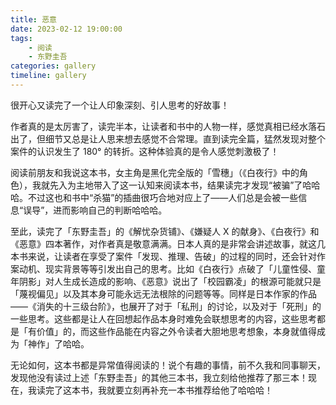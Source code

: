 ```yaml
---
title: 恶意
date: 2023-02-12 19:00:00
tags:
    - 阅读
    - 东野圭吾
categories: gallery
timeline: gallery
---
```


很开心又读完了一个让人印象深刻、引人思考的好故事！

作者真的是太厉害了，读完半本，让读者和书中的人物一样，感觉真相已经水落石出了，但细节又总是让人思来想去感觉不合常理。直到读完全篇，猛然发现对整个案件的认识发生了 180° 的转折。这种体验真的是令人感觉刺激极了！

阅读前朋友和我说这本书，女主角是黑化完全版的「雪穗」（《白夜行》中的角色），我就先入为主地带入了这一认知来阅读本书，结果读完才发现“被骗”了哈哈哈。不过这也和书中“杀猫”的插曲很巧合地对应上了——人们总是会被一些信息“误导”，进而影响自己的判断哈哈哈。

至此，读完了「东野圭吾」的《解忧杂货铺》、《嫌疑人 X 的献身》、《白夜行》和《恶意》四本著作，对作者真是敬意满满。日本人真的是非常会讲述故事，就这几本书来说，让读者在享受了案件「发现、推理、告破」的过程的同时，还会针对作案动机、现实背景等等引发出自己的思考。比如《白夜行》点破了「儿童性侵、童年阴影」对人生成长造成的影响、《恶意》说出了「校园霸凌」的根源可能就只是「蔑视偏见」以及其本身可能永远无法根除的问题等等。同样是日本作家的作品——《消失的十三级台阶》，也展开了对于「私刑」的讨论，以及对于「死刑」的一些思考。这些都是让人在回想起作品本身时难免会联想思考的内容，这些思考都是「有价值」的，而这些作品能在内容之外令读者大胆地思考想象，本身就值得成为「神作」了哈哈。

无论如何，这本书都是异常值得阅读的！说个有趣的事情，前不久我和同事聊天，发现他没有读过上述「东野圭吾」的其他三本书，我立刻给他推荐了那三本！现在，我读完了这本书，我就要立刻再补充一本书推荐给他了哈哈哈！